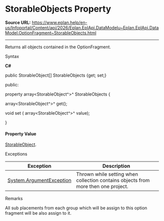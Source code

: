 # StorableObjects Property

**Source URL:** https://www.eplan.help/en-us/Infoportal/Content/api/2026/Eplan.EplApi.DataModelu~Eplan.EplApi.DataModel.OptionFragment~StorableObjects.html

---

Returns all objects contained in the OptionFragment.

Syntax

**C#**



public StorableObject[] StorableObjects {get; set;}

public:

property array<StorableObject^>^ StorableObjects {

   array<StorableObject^>^ get();

   void set (    array<StorableObject^>^ value);

}


#### Property Value

[StorableObject](Eplan.EplApi.DataModelu~Eplan.EplApi.DataModel.StorableObject.html).

Exceptions

| Exception | Description |
| --- | --- |
| [System.ArgumentException](#) | Thrown while setting when collection contains objects from more then one project. |

Remarks

All sub placements from each group which will be assign to this option fragment will be also assign to it.
